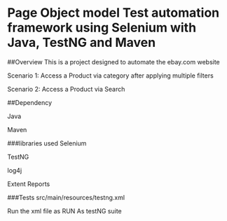 # Page Object model Test automation framework using Selenium with Java, TestNG and Maven

##Overview
This is a project designed to automate the ebay.com website

Scenario 1: Access a Product via category after applying multiple filters

Scenario 2: Access a Product via Search

##Dependency

Java

Maven

###libraries used
Selenium

TestNG

log4j

Extent Reports


###Tests
src/main/resources/testng.xml

Run the xml file as RUN As testNG suite

